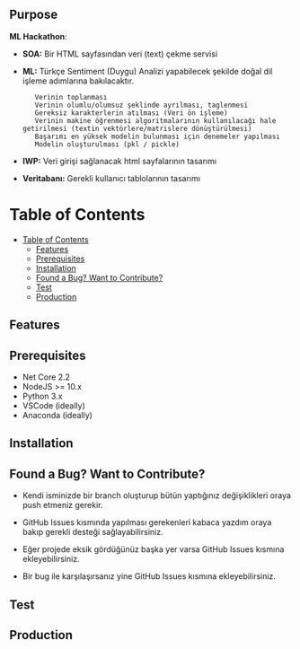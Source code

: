 ## Purpose

<b>ML Hackathon</b>:

* <b>SOA:</b> Bir HTML sayfasından veri (text) çekme servisi

 

* <b>ML:</b> Türkçe Sentiment (Duygu) Analizi yapabilecek şekilde doğal dil işleme adımlarına bakılacaktır.

         Verinin toplanması
         Verinin olumlu/olumsuz şeklinde ayrılması, taglenmesi
         Gereksiz karakterlerin atılması (Veri ön işleme)
         Verinin makine öğrenmesi algoritmalarının kullanılacağı hale getirilmesi (textin vektörlere/matrislere dönüştürülmesi)
         Başarımı en yüksek modelin bulunması için denemeler yapılması
         Modelin oluşturulması (pkl / pickle)


* <b>IWP:</b> Veri girişi sağlanacak html sayfalarının tasarımı

* <b>Veritabanı:</b> Gerekli kullanıcı tablolarının tasarımı

# Table of Contents

- [Table of Contents](#table-of-contents)
	- [Features](#features)
	- [Prerequisites](#prerequisites)
	- [Installation](#installation)
	- [Found a Bug? Want to Contribute?](#found-a-bug-want-to-contribute)
	- [Test](#test)
	- [Production](#production)

## Features




## Prerequisites

* Net Core 2.2
* NodeJS >= 10.x
* Python 3.x
* VSCode (ideally)
* Anaconda (ideally)

## Installation



## Found a Bug? Want to Contribute?

* Kendi isminizde bir branch oluşturup bütün yaptığınız değişiklikleri oraya push etmeniz gerekir.
* GitHub Issues kısmında yapılması gerekenleri kabaca yazdım oraya bakıp gerekli desteği sağlayabilirsiniz.
* Eğer projede eksik gördüğünüz başka yer varsa GitHub Issues kısmına ekleyebilirsiniz.

* Bir bug ile karşılaşırsanız yine GitHub Issues kısmına ekleyebilirsiniz.

## Test

## Production
